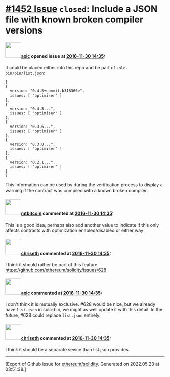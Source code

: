 # [\#1452 Issue](https://github.com/ethereum/solidity/issues/1452) `closed`: Include a JSON file with known broken compiler versions

#### <img src="https://avatars.githubusercontent.com/u/20340?v=4" width="50">[axic](https://github.com/axic) opened issue at [2016-11-30 14:35](https://github.com/ethereum/solidity/issues/1452):

It could be placed either into this repo and be part of `solc-bin/bin/list.json`:

```
[
{
  version: "0.4.5+commit.b318366e",
  issues: [ "optimiser" ]
},
{
  version: "0.4.3...",
  issues: [ "optimiser" ]
},
{
  version: "0.3.6...",
  issues: [ "optimiser" ]
},
{
  version: "0.3.0...",
  issues: [ "optimiser" ]
},
{
  version: "0.2.1...",
  issues: [ "optimiser" ]
}
]
```

This information can be used by during the verification process to display a warning if the contract was compiled with a known broken compiler.

#### <img src="https://avatars.githubusercontent.com/u/8327464?u=63fba14d7b320a6af00765cb70384d2b4fdbc629&v=4" width="50">[mtbitcoin](https://github.com/mtbitcoin) commented at [2016-11-30 14:35](https://github.com/ethereum/solidity/issues/1452#issuecomment-263893774):

This is a good idea, perhaps also add another value to indicate if this only affects contracts with optimization enabled/disabled or either way

#### <img src="https://avatars.githubusercontent.com/u/9073706?v=4" width="50">[chriseth](https://github.com/chriseth) commented at [2016-11-30 14:35](https://github.com/ethereum/solidity/issues/1452#issuecomment-263908791):

I think it should rather be part of this feature: https://github.com/ethereum/solidity/issues/628

#### <img src="https://avatars.githubusercontent.com/u/20340?v=4" width="50">[axic](https://github.com/axic) commented at [2016-11-30 14:35](https://github.com/ethereum/solidity/issues/1452#issuecomment-264168043):

I don't think it is mutually exclusive. #628 would be nice, but we already have `list.json` in solc-bin, we might as well update it with this detail. In the future, #628 could replace `list.json` entirely.

#### <img src="https://avatars.githubusercontent.com/u/9073706?v=4" width="50">[chriseth](https://github.com/chriseth) commented at [2016-11-30 14:35](https://github.com/ethereum/solidity/issues/1452#issuecomment-264174262):

I think it should be a separate sevice than list.json provides.


-------------------------------------------------------------------------------



[Export of Github issue for [ethereum/solidity](https://github.com/ethereum/solidity). Generated on 2022.05.23 at 03:51:38.]
